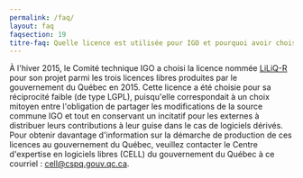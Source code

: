 ```yaml
---
permalink: /faq/
layout: faq
faqsection: 19
titre-faq: Quelle licence est utilisée pour IGO et pourquoi avoir choisi cette licence ?
---
```


À l'hiver 2015, le Comité technique IGO a choisi la licence nommée [LiLiQ-R](https://github.com/infra-geo-ouverte/igo/blob/master/LICENCE.txt) pour son projet parmi les trois licences libres produites par le gouvernement du Québec en 2015. Cette licence a été choisie pour sa réciprocité faible (de type LGPL), puisqu'elle correspondait à un choix mitoyen entre l'obligation de partager les modifications de la source commune IGO et tout en conservant un incitatif pour les externes à distribuer leurs contributions à leur guise dans le cas de logiciels dérivés.
Pour obtenir davantage d'information sur la démarche de production de ces licences au gouvernement du Québec, veuillez contacter le Centre d'expertise en logiciels libres (CELL) du gouvernement du Québec à ce courriel : <cell@cspq.gouv.qc.ca>. 
